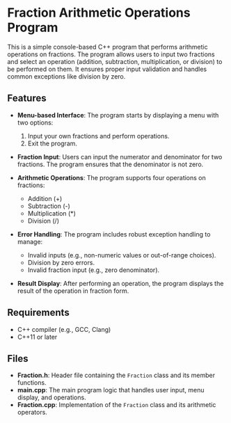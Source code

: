 # Fraction Arithmetic Operations Program

This is a simple console-based C++ program that performs arithmetic operations on fractions. The program allows users to input two fractions and select an operation (addition, subtraction, multiplication, or division) to be performed on them. It ensures proper input validation and handles common exceptions like division by zero.

## Features

- **Menu-based Interface**: The program starts by displaying a menu with two options:
  1. Input your own fractions and perform operations.
  2. Exit the program.
  
- **Fraction Input**: Users can input the numerator and denominator for two fractions. The program ensures that the denominator is not zero.
  
- **Arithmetic Operations**: The program supports four operations on fractions:
  - Addition (+)
  - Subtraction (-)
  - Multiplication (*)
  - Division (/)

- **Error Handling**: The program includes robust exception handling to manage:
  - Invalid inputs (e.g., non-numeric values or out-of-range choices).
  - Division by zero errors.
  - Invalid fraction input (e.g., zero denominator).
  
- **Result Display**: After performing an operation, the program displays the result of the operation in fraction form.

## Requirements

- C++ compiler (e.g., GCC, Clang)
- C++11 or later

## Files

- **Fraction.h**: Header file containing the `Fraction` class and its member functions.
- **main.cpp**: The main program logic that handles user input, menu display, and operations.
- **Fraction.cpp**: Implementation of the `Fraction` class and its arithmetic operators.
